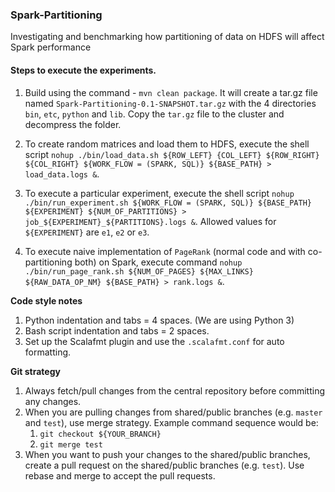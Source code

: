 ### Spark-Partitioning

Investigating and benchmarking how partitioning of data on HDFS will affect Spark performance

#### Steps to execute the experiments.

1. Build using the command - `mvn clean package`. It will create a tar.gz file named `Spark-Partitioning-0.1-SNAPSHOT.tar.gz` with the 4 directories `bin`, `etc`, `python` and `lib`.
Copy the `tar.gz` file to the cluster and decompress the folder.

2. To create random matrices and load them to HDFS, execute the shell script `nohup ./bin/load_data.sh ${ROW_LEFT} {COL_LEFT} ${ROW_RIGHT} ${COL_RIGHT} ${WORK_FLOW = (SPARK, SQL)} ${BASE_PATH} > load_data.logs &`.

3. To execute a particular experiment, execute the shell script `nohup ./bin/run_experiment.sh ${WORK_FLOW = (SPARK, SQL)} ${BASE_PATH} ${EXPERIMENT} ${NUM_OF_PARTITIONS} > job_${EXPERIMENT}_${PARTITIONS}.logs &`.
Allowed values for `${EXPERIMENT}` are `e1`, `e2` or `e3`.

4. To execute naive implementation of `PageRank` (normal code and with co-partitioning both) on Spark, execute command
  `nohup ./bin/run_page_rank.sh ${NUM_OF_PAGES} ${MAX_LINKS} ${RAW_DATA_OP_NM} ${BASE_PATH} > rank.logs &`.

**Code style notes**
1. Python indentation and tabs = 4 spaces. (We are using Python 3)
2. Bash script indentation and tabs = 2 spaces.
3. Set up the Scalafmt plugin and use the `.scalafmt.conf` for auto formatting.

**Git strategy**
1. Always fetch/pull changes from the central repository before committing any changes.
2. When you are pulling changes from shared/public branches (e.g. `master` and `test`),
use merge strategy. Example command sequence would be:
    1. `git checkout ${YOUR_BRANCH}`
    2. `git merge test`
3. When you want to push your changes to the shared/public branches, create a pull request on the shared/public branches (e.g. `test`).
Use rebase and merge to accept the pull requests.